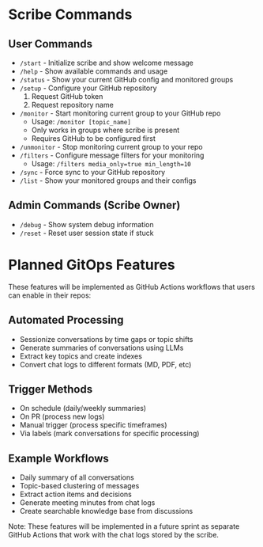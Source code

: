 # Scribe Commands

## User Commands
- `/start` - Initialize scribe and show welcome message
- `/help` - Show available commands and usage
- `/status` - Show your current GitHub config and monitored groups
- `/setup` - Configure your GitHub repository
  1. Request GitHub token
  2. Request repository name
- `/monitor` - Start monitoring current group to your GitHub repo
  - Usage: `/monitor [topic_name]`
  - Only works in groups where scribe is present
  - Requires GitHub to be configured first
- `/unmonitor` - Stop monitoring current group to your repo
- `/filters` - Configure message filters for your monitoring
  - Usage: `/filters media_only=true min_length=10`
- `/sync` - Force sync to your GitHub repository
- `/list` - Show your monitored groups and their configs

## Admin Commands (Scribe Owner)
- `/debug` - Show system debug information
- `/reset` - Reset user session state if stuck 

# Planned GitOps Features
These features will be implemented as GitHub Actions workflows that users can enable in their repos:

## Automated Processing
- Sessionize conversations by time gaps or topic shifts
- Generate summaries of conversations using LLMs
- Extract key topics and create indexes
- Convert chat logs to different formats (MD, PDF, etc)

## Trigger Methods
- On schedule (daily/weekly summaries)
- On PR (process new logs)
- Manual trigger (process specific timeframes)
- Via labels (mark conversations for specific processing)

## Example Workflows
- Daily summary of all conversations
- Topic-based clustering of messages
- Extract action items and decisions
- Generate meeting minutes from chat logs
- Create searchable knowledge base from discussions

Note: These features will be implemented in a future sprint as separate GitHub Actions that work with the chat logs stored by the scribe. 